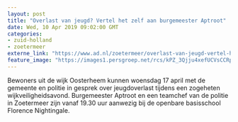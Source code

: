 ```yaml
---
layout: post
title: "Overlast van jeugd? Vertel het zelf aan burgemeester Aptroot"
date: Wed, 10 Apr 2019 09:02:00 GMT
categories: 
- zuid-holland 
- zoetermeer 
externe_link: "https://www.ad.nl/zoetermeer/overlast-van-jeugd-vertel-het-zelf-aan-burgemeester-aptroot~a4167090/"
feature_image: "https://images1.persgroep.net/rcs/kPZ_3Qjju4xefUCVsCCRprElcpY/diocontent/140970117/_fitwidth/400/?appId=21791a8992982cd8da851550a453bd7f&quality=0.7"
---
```


Bewoners uit de wijk Oosterheem kunnen woensdag 17 april met de gemeente en politie in gesprek over jeugdoverlast tijdens een zogeheten wijkveiligheidsavond. Burgemeester Aptroot en een teamchef van de politie in Zoetermeer zijn vanaf 19.30 uur aanwezig bij de openbare basisschool Florence Nightingale.
